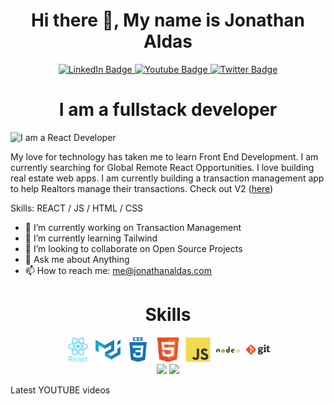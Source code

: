 
<div id="badges" align="center">
 <h1>Hi there 👋, My name is Jonathan Aldas</h1>
  <a href="https://www.linkedin.com/in/jonaaldas/">
    <img src="https://img.shields.io/badge/LinkedIn-blue?style=for-the-badge&logo=linkedin&logoColor=white" alt="LinkedIn Badge"/>
  </a>
  <a href="https://www.youtube.com/channel/UCy_IrkLSYfaSQL3CNCx9jbA">
    <img src="https://img.shields.io/badge/YouTube-red?style=for-the-badge&logo=youtube&logoColor=white" alt="Youtube Badge"/>
  </a>
  <a href="https://twitter.com/jonathanxcoder">
    <img src="https://img.shields.io/badge/Twitter-blue?style=for-the-badge&logo=twitter&logoColor=white" alt="Twitter Badge"/>
  </a>
 <h1>I am a fullstack developer</h1>
</div>



![I am a React Developer](https://i.imgur.com/f0sL3QS.png)

My love for technology has taken me to learn Front End Development. I am currently searching for Global Remote React Opportunities. I love building real estate web apps. I am currently building a transaction management app to help Realtors manage their transactions. Check out V2 ([here](https://ornate-kulfi-cf002a.netlify.app))

Skills: REACT / JS / HTML / CSS

- 🔭 I’m currently working on Transaction Management  
- 🌱 I’m currently learning Tailwind 
- 👯 I’m looking to collaborate on Open Source Projects 
- 💬 Ask me about Anything 
- 📫 How to reach me: me@jonathanaldas.com 

<div align="center">
 <h1>Skills</h1>
  <img src="https://github.com/devicons/devicon/blob/master/icons/react/react-original-wordmark.svg" title="React" alt="React" width="40" height="40"/>&nbsp;
  <img src="https://github.com/devicons/devicon/blob/master/icons/materialui/materialui-original.svg" title="Material UI" alt="Material UI" width="40" height="40"/>&nbsp;
  <img src="https://github.com/devicons/devicon/blob/master/icons/css3/css3-plain-wordmark.svg"  title="CSS3" alt="CSS" width="40" height="40"/>&nbsp;
  <img src="https://github.com/devicons/devicon/blob/master/icons/html5/html5-original.svg" title="HTML5" alt="HTML" width="40" height="40"/>&nbsp;
  <img src="https://github.com/devicons/devicon/blob/master/icons/javascript/javascript-original.svg" title="JavaScript" alt="JavaScript" width="40" height="40"/>&nbsp;
  <img src="https://github.com/devicons/devicon/blob/master/icons/nodejs/nodejs-original-wordmark.svg" title="NodeJS" alt="NodeJS" width="40" height="40"/>&nbsp;
  <img src="https://github.com/devicons/devicon/blob/master/icons/git/git-original-wordmark.svg" title="Git" **alt="Git" width="40" height="40"/>
</div>


 
<div align="center">
 <img src="http://github-readme-streak-stats.herokuapp.com?user=jonaaldas&theme=dark" />
<img src='https://github-readme-stats.vercel.app/api/top-langs/?username=jonaaldas&layout=compact'/>
</div>

<!-- Youtube-LIST:START -->
Latest YOUTUBE videos
<!-- Youtube-LIST:END -->
